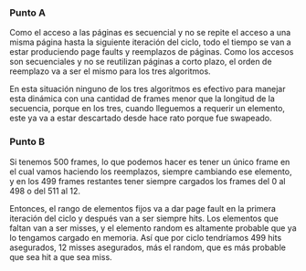 ### Punto A
Como el acceso a las páginas es secuencial y no se repite el acceso a una misma página hasta la siguiente iteración del ciclo, todo el tiempo se van a estar produciendo page faults y reemplazos de páginas.
Como los accesos son secuenciales y no se reutilizan páginas a corto plazo, el orden de reemplazo va a ser el mismo para los tres algoritmos.

En esta situación ninguno de los tres algoritmos es efectivo para manejar esta dinámica con una cantidad de frames menor que la longitud de la secuencia, porque en los tres, cuando lleguemos a requerir un elemento, este ya va a estar descartado desde hace rato porque fue swapeado.

### Punto B
Si tenemos 500 frames, lo que podemos hacer es tener un único frame en el cual vamos haciendo los reemplazos, siempre cambiando ese elemento, y en los 499 frames restantes tener siempre cargados los frames del 0 al 498 o del 511 al 12.

Entonces, el rango de elementos fijos va a dar page fault en la primera iteración del ciclo y después van a ser siempre hits. Los elementos que faltan van a ser misses, y el elemento random es altamente probable que ya lo tengamos cargado en memoria. Así que por ciclo tendríamos 499 hits asegurados, 12 misses asegurados, más el random, que es más probable que sea hit a que sea miss.
